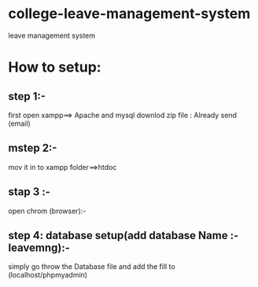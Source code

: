# college-leave-management-system
leave management system
# How to setup:
## step 1:-
first open xampp==> Apache and mysql
downlod zip file : Already send (email)
## mstep 2:-
mov it in to xampp folder==>htdoc
## stap 3 :-
open chrom (browser):-
## step 4: database setup(add database Name :- leavemng):-
simply go throw the Database file and add the fill to (localhost/phpmyadmin)
